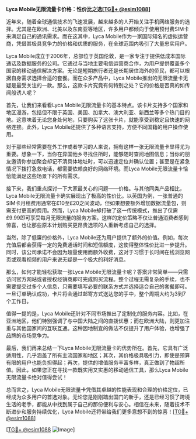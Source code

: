 **Lyca Mobile无限流量卡价格：性价比之选[[TG💪+ @esim1088](https://t.me/s/esim1088)]**

近年来，随着全球通信技术的飞速发展，越来越多的人开始关注手机网络服务的选择。尤其是在欧洲、北美以及东南亚等地区，许多用户都倾向于使用预付费SIM卡来满足自己的通讯需求。而在这其中，Lyca Mobile作为一家国际知名的虚拟运营商，凭借其极具竞争力的价格和优质的服务，在全球范围内吸引了大量忠实用户。

Lyca Mobile成立于2006年，总部位于英国伦敦，是一家专注于提供低成本国际通话及数据服务的公司。它通过与当地主要电信运营商合作，为用户提供覆盖多个国家的移动通信解决方案。无论是短期旅行者还是长期居住海外的侨民，都可以根据自身需求选择合适的套餐。而在众多产品中，Lyca Mobile推出的无限流量卡无疑是最受关注的一款。那么，这款卡片究竟有何特别之处？它的价格是否真的如传闻般诱人呢？

首先，让我们来看看Lyca Mobile无限流量卡的基本特点。该卡片支持多个国家和地区漫游，包括但不限于英国、美国、加拿大、澳大利亚、新西兰等多个热门目的地。这意味着无论您身处何地，只要购买了这张卡片，就能享受到稳定且快速的网络连接。此外，Lyca Mobile还提供了多种语言支持，方便不同国籍的用户操作使用。

对于那些经常需要在外工作或者学习的人来说，拥有这样一张无限流量卡显得尤为重要。想象一下，当你在异国他乡寻找住所时，能够随时查阅地图信息；当你的朋友邀请你参加聚会却记不清具体地址时，可以迅速定位并确认位置；甚至是在紧急情况下拨打急救电话，都需要依赖良好的网络环境。而Lyca Mobile无限流量卡恰恰能满足这些场景下的所有需求。

接下来，我们重点探讨一下大家最关心的问题——价格。与其他同类产品相比，Lyca Mobile无限流量卡确实展现出了极高的性价比。以英国为例，一张普通的SIM卡月租费用通常在£10至£20之间波动，但如果想要额外增加数据流量包，则需支付更高的费用。然而，Lyca Mobile却打破了这一传统模式，推出了仅需£9.99即可享受每月无限流量的服务方案。这样的定价策略不仅让普通消费者感到惊喜，也让那些原本计划购买更昂贵选项的人重新考虑自己的选择。

当然，除了低廉的价格外，Lyca Mobile还为用户提供了额外的价值。例如，每次充值后都会获得一定的免费通话时间和短信额度，这使得整体性价比进一步提升。同时，该公司承诺不会因为超量使用而额外收费，这对于习惯于长时间在线浏览网页或观看视频的用户来说无疑是一个极大的利好消息。

那么，如何才能轻松获取一张Lyca Mobile无限流量卡呢？答案非常简单——只需访问官方网站或者授权经销商即可完成购买流程。整个过程无需复杂的手续，也不需要提交过多个人信息，只需要填写必要的联系方式并选择适合自己的套餐即可。一旦订单确认成功，卡片将会通过邮寄方式送达您的手中，整个周期大约为3到7个工作日。

值得一提的是，Lyca Mobile还针对不同市场推出了定制化的服务内容。比如，在亚洲地区，他们特别强调了与中国大陆之间的直拨优惠；而在欧洲大陆，则更加注重与其他国家间的互联互通。这种因地制宜的做法不仅提升了用户体验，也增强了品牌的市场竞争力。

最后，我们再来总结一下Lyca Mobile无限流量卡的优势所在。首先，它具有广泛适用性，几乎涵盖了所有主流国家和地区；其次，其价格极具吸引力，即使是预算有限的用户也能负担得起；再次，提供的增值服务丰富多样，真正做到了物超所值。因此，如果您正在寻找一款既实用又实惠的移动通信工具，那么Lyca Mobile无限流量卡绝对值得尝试！

总而言之，Lyca Mobile无限流量卡凭借其卓越的性能表现和合理的价格定位，已经成为众多用户的首选对象。无论您是刚刚踏出国门的新手，还是已经习惯了跨境生活的老手，都能从中找到属于自己的那份便利与安心。相信在未来，随着技术不断进步和服务持续优化，Lyca Mobile还将带给我们更多意想不到的惊喜！[[TG💪+ @esim1088](https://t.me/s/esim1088)]

[[TG💪+ @esim1088](https://t.me/s/esim1088) ![Image](https://i.postimg.cc/4NQfJmqS/Snipaste-2025-05-13-00-14-12.png)]